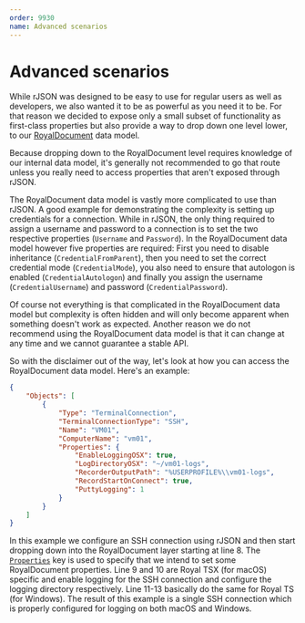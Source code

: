 ```yaml
---
order: 9930
name: Advanced scenarios
---
```


# Advanced scenarios

While rJSON was designed to be easy to use for regular users as well as developers, we also wanted it to be as powerful as you need it to be. For that reason we decided to expose only a small subset of functionality as first-class properties but also provide a way to drop down one level lower, to our [RoyalDocument](~/scripting/objects/index.html) data model.

Because dropping down to the RoyalDocument level requires knowledge of our internal data model, it's generally not recommended to go that route unless you really need to access properties that aren't exposed through rJSON.

The RoyalDocument data model is vastly more complicated to use than rJSON. A good example for demonstrating the complexity is setting up credentials for a connection. While in rJSON, the only thing required to assign a username and password to a connection is to set the two respective properties (`Username` and `Password`). In the RoyalDocument data model however five properties are required: First you need to disable inheritance (`CredentialFromParent`), then you need to set the correct credential mode (`CredentialMode`), you also need to ensure that autologon is enabled (`CredentialAutologon`) and finally you assign the username (`CredentialUsername`) and password (`CredentialPassword`).

Of course not everything is that complicated in the RoyalDocument data model but complexity is often hidden and will only become apparent when something doesn't work as expected. Another reason we do not recommend using the RoyalDocument data model is that it can change at any time and we cannot guarantee a stable API.

So with the disclaimer out of the way, let's look at how you can access the RoyalDocument data model. Here's an example:

```json
{
	"Objects": [
		{
			"Type": "TerminalConnection",
			"TerminalConnectionType": "SSH",
			"Name": "VM01",
			"ComputerName": "vm01",
			"Properties": {
				"EnableLoggingOSX": true,
				"LogDirectoryOSX": "~/vm01-logs",
				"RecorderOutputPath": "%USERPROFILE%\\vm01-logs",
				"RecordStartOnConnect": true,
				"PuttyLogging": 1
			}
		}
	]
}
```

In this example we configure an SSH connection using rJSON and then start dropping down into the RoyalDocument layer starting at line 8. The [`Properties`](TODO) key is used to specify that we intend to set some RoyalDocument properties. Line 9 and 10 are Royal TSX (for macOS) specific and enable logging for the SSH connection and configure the logging directory respectively. Line 11-13 basically do the same for Royal TS (for Windows).
The result of this example is a single SSH connection which is properly configured for logging on both macOS and Windows.